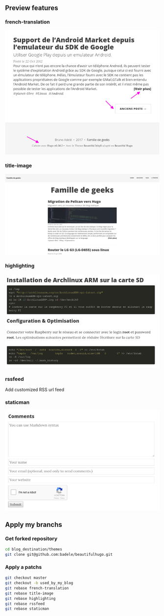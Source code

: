 ## Preview features

### french-translation

![french-translation](https://github.com/badele/beautifulhugo/raw/apply_my_branchs/apply_my_branchs/french.png)

### title-image

![itle-image](https://github.com/badele/beautifulhugo/raw/apply_my_branchs/apply_my_branchs/image-title.png)

### highlighting

![highlighting](https://github.com/badele/beautifulhugo/raw/apply_my_branchs/apply_my_branchs/highlighting.png)

### rssfeed

Add customized RSS url feed

### staticman

![staticman](https://github.com/badele/beautifulhugo/raw/apply_my_branchs/apply_my_branchs/staticman.png)

## Apply my branchs

### Get forked repository

```bash
cd blog_destination/themes
git clone git@github.com:badele/beautifulhugo.git
```

### Apply a patchs

```bash
git checkout master
git checkout -b used_by_my_blog
git rebase french-translation
git rebase title-image
git rebase highlighting
git rebase rssfeed
git rebase staticman
```
